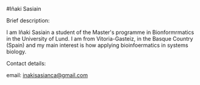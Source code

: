 #Iñaki Sasiain

Brief description:

I am Iñaki Sasiain a student of the Master's programme in Bionformrmatics in the University of Lund. I am from Vitoria-Gasteiz, in the Basque Country (Spain) and 	my main interest is how applying bioinfoermatics in systems biology.

Contact details:

email: inakisasianca@gmail.com
